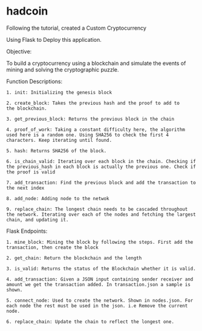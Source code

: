 # hadcoin
Following the tutorial, created a Custom Cryptocurrency

Using Flask to Deploy this application.

Objective:

To build a cryptocurrency using a blockchain and simulate the events of mining and solving the cryptographic puzzle.


Function Descriptions:

	1. init: Initializing the genesis block

	2. create_block: Takes the previous hash and the proof to add to 
	the blockchain.

	3. get_previous_block: Returns the previous block in the chain

	4. proof_of_work: Taking a constant difficulty here, the algorithm used here is a random one. Using SHA256 to check the first 4 characters. Keep iterating until found.

	5. hash: Returns SHA256 of the block.

	6. is_chain_valid: Iterating over each block in the chain. Checking if the previous_hash in each block is actually the previous one. Check if the proof is valid

	7. add_transaction: Find the previous block and add the transaction to the next index

	8. add_node: Adding node to the netwok 

	9. replace_chain: The longest chain needs to be cascaded throughout the network. Iterating over each of the nodes and fetching the largest chain, and updating it.

Flask Endpoints:
	
	1. mine_block: Mining the block by following the steps. First add the transaction, then create the block
	
	2. get_chain: Return the blockchain and the length

	3. is_valid: Returns the status of the Blockchain whether it is valid.
	
	4. add_transaction: Given a JSON input containing sender receiver and amount we get the transaction added. In transaction.json a sample is shown.

	5. connect_node: Used to create the network. Shown in nodes.json. For each node the rest must be used in the json. i.e Remove the current node.

	6. replace_chain: Update the chain to reflect the longest one.

